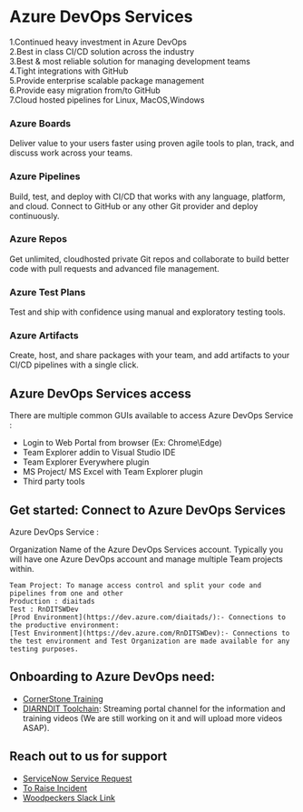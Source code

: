 # **Azure DevOps Services**


1.Continued heavy investment in Azure DevOps  
2.Best in class CI/CD solution across the industry  
3.Best & most reliable solution for managing development teams  
4.Tight integrations with GitHub  
5.Provide enterprise scalable package management  
6.Provide easy migration from/to GitHub  
7.Cloud hosted pipelines for Linux, MacOS,Windows  


### **Azure Boards**

Deliver value to your users faster using proven agile tools to plan, track, and discuss work across your teams.

### **Azure Pipelines**
Build, test, and deploy with CI/CD that works with any language, platform, and
cloud. Connect to GitHub or any other Git provider and deploy continuously.

### **Azure Repos**
Get unlimited, cloud­hosted private Git repos and collaborate to build better code with pull requests and advanced file management.

### **Azure Test Plans**
Test and ship with confidence using manual and exploratory testing tools.

### **Azure Artifacts**
Create, host, and share packages with your team, and add artifacts to your CI/CD pipelines with a single click.




## Azure DevOps Services access

There are multiple common GUIs available to access Azure DevOps Service :

- Login to Web Portal from browser (Ex: Chrome\Edge)  
- Team Explorer add­in to Visual Studio IDE  
- Team Explorer Everywhere plugin  
- MS Project/ MS Excel with Team Explorer plugin  
- Third party tools  
  
## Get started: Connect to Azure DevOps Services  

Azure DevOps Service :

Organization­ Name of the Azure DevOps Services account. Typically you will have one
Azure DevOps account and manage multiple Team projects within.

    Team Project: To manage access control and split your code and pipelines from one and other  
    Production : diaitads  
    Test : RnDITSWDev  
    [Prod Environment](https://dev.azure.com/diaitads/):- Connections to the productive environment:   
    [Test Environment](https://dev.azure.com/RnDITSWDev):- Connections to the test environment and Test Organization are made available for any testing purposes.  

## **Onboarding to Azure DevOps need:**

- [CornerStone Training](https://roche.csod.com/ui/lms-learning-details/app/material/d1bb0e96-d3e3-42bf-9e72-d69e480b9b92)
- [DIARNDIT Toolchain](https://streamingmedia.roche.com/channel/DIARNDIT%2BToolchain/236131663): Streaming portal channel for the information and training videos (We are still working on it and will upload more videos ASAP).

## Reach out to us for support

- [ServiceNow Service Request](https://roche.service-now.com/rose?id=nr_sc_cat_item&sys_id=7065d891eb083f44fc9e0dffab887eeb)  
- [To Raise Incident](https://roche.service-now.com/rose?id=nr_sc_cat_item&sys_id=4610049b4f7b5704c93809de0310c7b5) 
- [Woodpeckers Slack Link](https://join.slack.com/share/enQtMzI1NTMzNDIwMjAwMy00ODc5NjZkZDE0OTdmMTczMjkzMTA0NDEwZGI4OTE0MzRkY2Q0MGRjZGE3YmZkNzU2MmIxZDhmYTk5NTZmOGRl)


